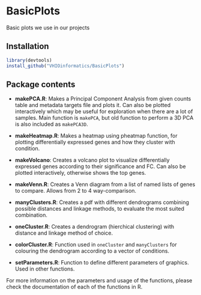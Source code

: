 # BasicPlots
Basic plots we use in our projects

## Installation

```r
library(devtools)
install_github("VHIOinformatics/BasicPlots")
```

## Package contents

* **makePCA.R**: Makes a Principal Component Analysis from given counts table and metadata targets file and plots it. Can also be plotted interactively which may be useful for exploration when there are a lot of samples. Main function is `makePCA`, but old function to perform a 3D PCA is also included as `makePCA3D`.

* **makeHeatmap.R**: Makes a heatmap using pheatmap function, for plotting differentially expressed genes and how they cluster with condition.

* **makeVolcano**: Creates a volcano plot to visualize differentially expressed genes according to their significance and FC. Can also be plotted interactively, otherwise shows the top genes.

* **makeVenn.R**: Creates a Venn diagram from a list of named lists of genes to compare. Allows from 2 to 4 way-comparison.

* **manyClusters.R**: Creates a pdf with different dendrograms combining possible distances and linkage methods, to evaluate the most suited combination.

* **oneCluster.R**: Creates a dendrogram (hierchical clustering) with distance and linkage method of choice.

* **colorCluster.R**: Function used in `oneCluster` and `manyClusters` for colouring the dendrogram according to a vector of conditions.

* **setParameters.R**: Function to define different parameters of graphics. Used in other functions.

For more information on the parameters and usage of the functions, please check the documentation of each of the functions in R.
